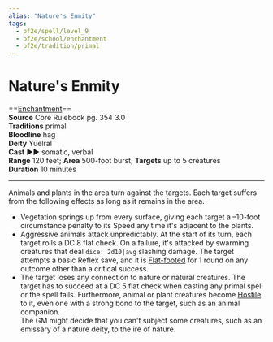 ```yaml
---
alias: "Nature's Enmity"
tags:
  - pf2e/spell/level_9
  - pf2e/school/enchantment
  - pf2e/tradition/primal
---
```


# Nature's Enmity

==[Enchantment](../../../Traits/Enchantment.md)==  
__Source__ Core Rulebook pg. 354 3.0  
**Traditions** primal  
**Bloodline** hag  
**Deity** Yuelral  
**Cast** ►► somatic, verbal  
**Range** 120 feet; **Area** 500-foot burst; **Targets** up to 5 creatures  
**Duration** 10 minutes

---

Animals and plants in the area turn against the targets. Each target suffers from the following effects as long as it remains in the area.

- Vegetation springs up from every surface, giving each target a –10-foot circumstance penalty to its Speed any time it's adjacent to the plants.
- Aggressive animals attack unpredictably. At the start of its turn, each target rolls a DC 8 flat check. On a failure, it's attacked by swarming creatures that deal `dice: 2d10|avg` slashing damage. The target attempts a basic Reflex save, and it is [Flat-footed](../../../Conditions/Flat-footed.md) for 1 round on any outcome other than a critical success.
- The target loses any connection to nature or natural creatures. The target has to succeed at a DC 5 flat check when casting any primal spell or the spell fails. Furthermore, animal or plant creatures become [Hostile](../../../Conditions/Hostile.md) to it, even one with a strong bond to the target, such as an animal companion.  
The GM might decide that you can't subject some creatures, such as an emissary of a nature deity, to the ire of nature.
